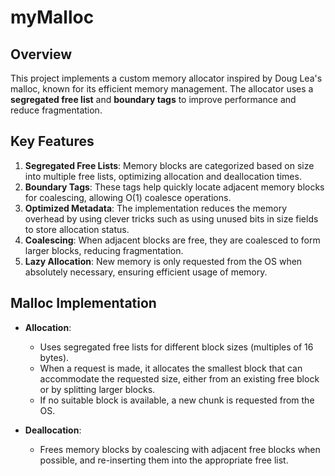# myMalloc

## Overview
This project implements a custom memory allocator inspired by Doug Lea's malloc, known for its efficient memory management. The allocator uses a **segregated free list** and **boundary tags** to improve performance and reduce fragmentation.

## Key Features

1. **Segregated Free Lists**: Memory blocks are categorized based on size into multiple free lists, optimizing allocation and deallocation times.
2. **Boundary Tags**: These tags help quickly locate adjacent memory blocks for coalescing, allowing O(1) coalesce operations.
3. **Optimized Metadata**: The implementation reduces the memory overhead by using clever tricks such as using unused bits in size fields to store allocation status.
4. **Coalescing**: When adjacent blocks are free, they are coalesced to form larger blocks, reducing fragmentation.
5. **Lazy Allocation**: New memory is only requested from the OS when absolutely necessary, ensuring efficient usage of memory.

## Malloc Implementation

- **Allocation**:
  - Uses segregated free lists for different block sizes (multiples of 16 bytes).
  - When a request is made, it allocates the smallest block that can accommodate the requested size, either from an existing free block or by splitting larger blocks.
  - If no suitable block is available, a new chunk is requested from the OS.
  
- **Deallocation**:
  - Frees memory blocks by coalescing with adjacent free blocks when possible, and re-inserting them into the appropriate free list.

